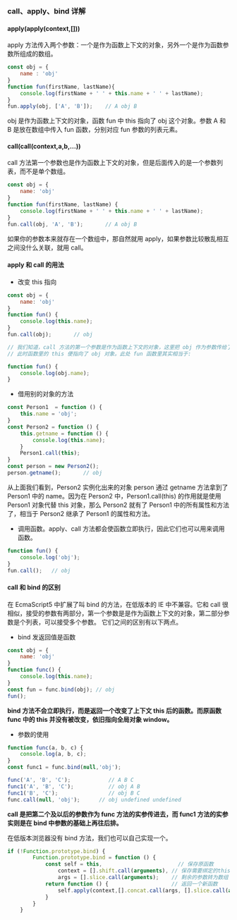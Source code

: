 ### call、apply、bind 详解

#### apply(apply(context,[]))

apply 方法传入两个参数：一个是作为函数上下文的对象，另外一个是作为函数参数所组成的数组。

```js
const obj = {
    name : 'obj'
}
function fun(firstName, lastName){
    console.log(firstName + ' ' + this.name + ' ' + lastName);
}
fun.apply(obj, ['A', 'B']);    // A obj B
```

obj 是作为函数上下文的对象，函数 fun 中 this 指向了 obj 这个对象。参数 A 和 B 是放在数组中传入 fun 函数，分别对应 fun 参数的列表元素。

#### call(call(context,a,b,...))

call 方法第一个参数也是作为函数上下文的对象，但是后面传入的是一个参数列表，而不是单个数组。

```js
const obj = {
    name: 'obj'
}
function fun(firstName, lastName) {
    console.log(firstName + ' ' + this.name + ' ' + lastName);
}
fun.call(obj, 'A', 'B');       // A obj B
```

如果你的参数本来就存在一个数组中，那自然就用 apply，如果参数比较散乱相互之间没什么关联，就用 call。

#### apply 和 call 的用法

+ 改变 this 指向

```js
const obj = {
    name: 'obj'
}
function fun() {
    console.log(this.name);
}
fun.call(obj);       // obj

// 我们知道，call 方法的第一个参数是作为函数上下文的对象，这里把 obj 作为参数传给了 fun
// 此时函数里的 this 便指向了 obj 对象。此处 fun 函数里其实相当于:

function fun() {
    console.log(obj.name);
}
```

+ 借用别的对象的方法

```js
const Person1  = function () {
    this.name = 'obj';
}
const Person2 = function () {
    this.getname = function () {
        console.log(this.name);
    }
    Person1.call(this);
}
const person = new Person2();
person.getname();       // obj
```

从上面我们看到，Person2 实例化出来的对象 person 通过 getname 方法拿到了 Person1 中的 name。因为在 Person2 中，Person1.call(this) 的作用就是使用 Person1 对象代替 this 对象，那么 Person2 就有了 Person1 中的所有属性和方法了，相当于 Person2 继承了 Person1 的属性和方法。

+ 调用函数。apply、call 方法都会使函数立即执行，因此它们也可以用来调用函数。

```js
function fun() {
    console.log('obj');
}
fun.call();   // obj
```

#### call 和 bind 的区别

在 EcmaScript5 中扩展了叫 bind 的方法，在低版本的 IE 中不兼容。它和 call 很相似，接受的参数有两部分，第一个参数是是作为函数上下文的对象，第二部分参数是个列表，可以接受多个参数。
它们之间的区别有以下两点。

+ bind 发返回值是函数

```js
const obj = {
    name: 'obj'
}
function func() {
    console.log(this.name);
}
const fun = func.bind(obj); // obj
fun();  
```

**bind 方法不会立即执行，而是返回一个改变了上下文 this 后的函数。而原函数 func 中的 this 并没有被改变，依旧指向全局对象 window。**

+ 参数的使用

```js
function func(a, b, c) {
    console.log(a, b, c);
}
const func1 = func.bind(null,'obj');

func('A', 'B', 'C');            // A B C
func1('A', 'B', 'C');           // obj A B
func1('B', 'C');                // obj B C
func.call(null, 'obj');      // obj undefined undefined
```

**call 是把第二个及以后的参数作为 func 方法的实参传进去，而 func1 方法的实参实则是在 bind 中参数的基础上再往后排。**

在低版本浏览器没有 bind 方法，我们也可以自己实现一个。

```js
if (!Function.prototype.bind) {
        Function.prototype.bind = function () {
            const self = this,                        // 保存原函数
                context = [].shift.call(arguments), // 保存需要绑定的this上下文
                args = [].slice.call(arguments);    // 剩余的参数转为数组
            return function () {                    // 返回一个新函数
                self.apply(context,[].concat.call(args, [].slice.call(arguments)));
            }
        }
    }
```
